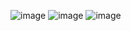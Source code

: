 ![image](https://user-images.githubusercontent.com/89167181/159213199-37ed3a1a-d54b-49ff-b65c-918571d1ebb0.png)
![image](https://user-images.githubusercontent.com/89167181/159213283-899b25e5-1525-4cab-af0a-d3482680290c.png)
![image](https://user-images.githubusercontent.com/89167181/159213348-65ba13a0-864a-41bf-a735-e13fd5333359.png)
